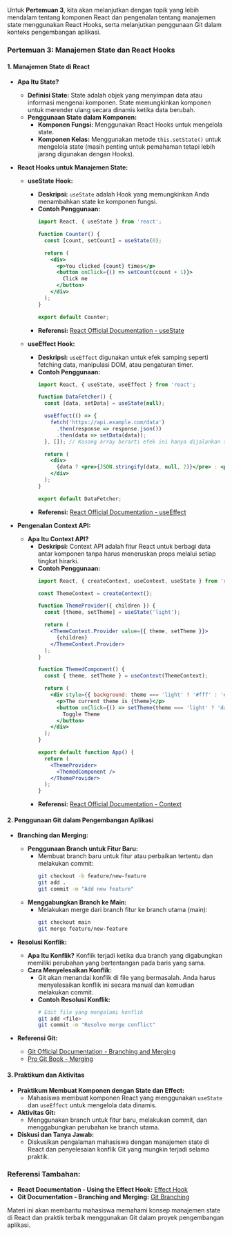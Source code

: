 Untuk **Pertemuan 3**, kita akan melanjutkan dengan topik yang lebih mendalam tentang komponen React dan pengenalan tentang manajemen state menggunakan React Hooks, serta melanjutkan penggunaan Git dalam konteks pengembangan aplikasi.

### **Pertemuan 3: Manajemen State dan React Hooks**

#### 1. **Manajemen State di React**
   - **Apa Itu State?**
     - **Definisi State:** State adalah objek yang menyimpan data atau informasi mengenai komponen. State memungkinkan komponen untuk merender ulang secara dinamis ketika data berubah.
     - **Penggunaan State dalam Komponen:**
       - **Komponen Fungsi:** Menggunakan React Hooks untuk mengelola state.
       - **Komponen Kelas:** Menggunakan metode `this.setState()` untuk mengelola state (masih penting untuk pemahaman tetapi lebih jarang digunakan dengan Hooks).

   - **React Hooks untuk Manajemen State:**
     - **useState Hook:**
       - **Deskripsi:** `useState` adalah Hook yang memungkinkan Anda menambahkan state ke komponen fungsi.
       - **Contoh Penggunaan:**
         ```jsx
         import React, { useState } from 'react';

         function Counter() {
           const [count, setCount] = useState(0);

           return (
             <div>
               <p>You clicked {count} times</p>
               <button onClick={() => setCount(count + 1)}>
                 Click me
               </button>
             </div>
           );
         }

         export default Counter;
         ```
       - **Referensi:** [React Official Documentation - useState](https://react.dev/learn/state)

     - **useEffect Hook:**
       - **Deskripsi:** `useEffect` digunakan untuk efek samping seperti fetching data, manipulasi DOM, atau pengaturan timer.
       - **Contoh Penggunaan:**
         ```jsx
         import React, { useState, useEffect } from 'react';

         function DataFetcher() {
           const [data, setData] = useState(null);

           useEffect(() => {
             fetch('https://api.example.com/data')
               .then(response => response.json())
               .then(data => setData(data));
           }, []); // Kosong array berarti efek ini hanya dijalankan sekali setelah render pertama

           return (
             <div>
               {data ? <pre>{JSON.stringify(data, null, 2)}</pre> : <p>Loading...</p>}
             </div>
           );
         }

         export default DataFetcher;
         ```
       - **Referensi:** [React Official Documentation - useEffect](https://react.dev/learn/effect-hook)

   - **Pengenalan Context API:**
     - **Apa Itu Context API?**
       - **Deskripsi:** Context API adalah fitur React untuk berbagi data antar komponen tanpa harus meneruskan props melalui setiap tingkat hirarki.
       - **Contoh Penggunaan:**
         ```jsx
         import React, { createContext, useContext, useState } from 'react';

         const ThemeContext = createContext();

         function ThemeProvider({ children }) {
           const [theme, setTheme] = useState('light');

           return (
             <ThemeContext.Provider value={{ theme, setTheme }}>
               {children}
             </ThemeContext.Provider>
           );
         }

         function ThemedComponent() {
           const { theme, setTheme } = useContext(ThemeContext);

           return (
             <div style={{ background: theme === 'light' ? '#fff' : '#333', color: theme === 'light' ? '#000' : '#fff' }}>
               <p>The current theme is {theme}</p>
               <button onClick={() => setTheme(theme === 'light' ? 'dark' : 'light')}>
                 Toggle Theme
               </button>
             </div>
           );
         }

         export default function App() {
           return (
             <ThemeProvider>
               <ThemedComponent />
             </ThemeProvider>
           );
         }
         ```
       - **Referensi:** [React Official Documentation - Context](https://react.dev/learn/context)

#### 2. **Penggunaan Git dalam Pengembangan Aplikasi**
   - **Branching dan Merging:**
     - **Penggunaan Branch untuk Fitur Baru:**
       - Membuat branch baru untuk fitur atau perbaikan tertentu dan melakukan commit:
         ```bash
         git checkout -b feature/new-feature
         git add .
         git commit -m "Add new feature"
         ```
     - **Menggabungkan Branch ke Main:**
       - Melakukan merge dari branch fitur ke branch utama (main):
         ```bash
         git checkout main
         git merge feature/new-feature
         ```

   - **Resolusi Konflik:**
     - **Apa Itu Konflik?** Konflik terjadi ketika dua branch yang digabungkan memiliki perubahan yang bertentangan pada baris yang sama.
     - **Cara Menyelesaikan Konflik:**
       - Git akan menandai konflik di file yang bermasalah. Anda harus menyelesaikan konflik ini secara manual dan kemudian melakukan commit.
       - **Contoh Resolusi Konflik:**
         ```bash
         # Edit file yang mengalami konflik
         git add <file>
         git commit -m "Resolve merge conflict"
         ```

   - **Referensi Git:**
     - [Git Official Documentation - Branching and Merging](https://git-scm.com/book/en/v2/Git-Branching-Basic-Branching-and-Merging)
     - [Pro Git Book - Merging](https://git-scm.com/book/en/v2/Git-Branching-Basic-Branching-and-Merging)

#### 3. **Praktikum dan Aktivitas**
   - **Praktikum Membuat Komponen dengan State dan Effect:**
     - Mahasiswa membuat komponen React yang menggunakan `useState` dan `useEffect` untuk mengelola data dinamis.
   - **Aktivitas Git:**
     - Menggunakan branch untuk fitur baru, melakukan commit, dan menggabungkan perubahan ke branch utama.
   - **Diskusi dan Tanya Jawab:**
     - Diskusikan pengalaman mahasiswa dengan manajemen state di React dan penyelesaian konflik Git yang mungkin terjadi selama praktik.

### **Referensi Tambahan:**
- **React Documentation - Using the Effect Hook:** [Effect Hook](https://react.dev/learn/effect-hook)
- **Git Documentation - Branching and Merging:** [Git Branching](https://git-scm.com/book/en/v2/Git-Branching)

Materi ini akan membantu mahasiswa memahami konsep manajemen state di React dan praktik terbaik menggunakan Git dalam proyek pengembangan aplikasi.